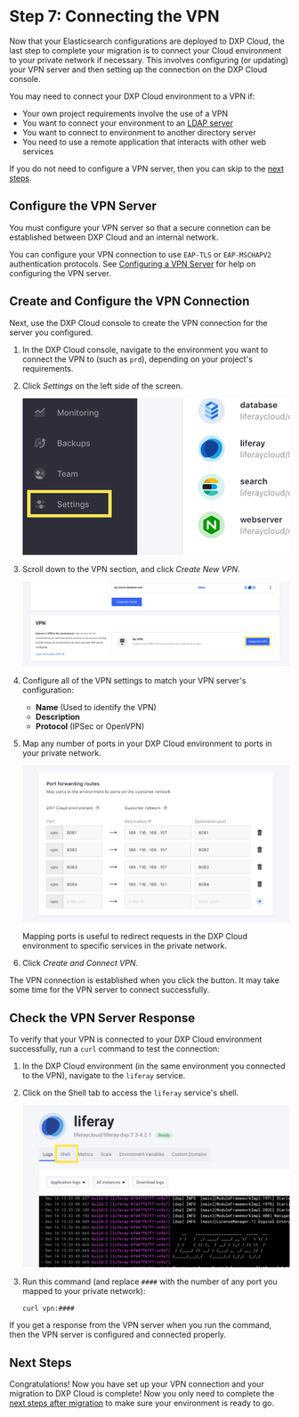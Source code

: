# Step 7: Connecting the VPN

Now that your Elasticsearch configurations are deployed to DXP Cloud, the last step to complete your migration is to connect your Cloud environment to your private network if necessary. This involves configuring (or updating) your VPN server and then setting up the connection on the DXP Cloud console.

You may need to connect your DXP Cloud environment to a VPN if:

* Your own project requirements involve the use of a VPN
* You want to connect your environment to an [LDAP server](https://learn.liferay.com/dxp/latest/en/users-and-permissions/connecting-to-a-user-directory/connecting-to-an-ldap-directory.html?highlight=ldap)
* You want to connect to environment to another directory server
* You need to use a remote application that interacts with other web services

If you do not need to configure a VPN server, then you can skip to the [next steps](#next-steps).

## Configure the VPN Server

You must configure your VPN server so that a secure connetion can be established between DXP Cloud and an internal network.

You can configure your VPN connection to use `EAP-TLS` or `EAP-MSCHAPV2` authentication protocols. See [Configuring a VPN Server](../infrastructure-and-operations/networking/configuring-a-vpn-server.md) for help on configuring the VPN server.

## Create and Configure the VPN Connection

Next, use the DXP Cloud console to create the VPN connection for the server you configured.

1. In the DXP Cloud console, navigate to the environment you want to connect the VPN to (such as `prd`), depending on your project's requirements.

1. Click *Settings* on the left side of the screen.

    ![Navigate to the Settings menu to access VPN configuration settings.](./connecting-the-vpn/images/01.png)

1. Scroll down to the VPN section, and click *Create New VPN*.

    ![Click Create New VPN to begin configuring the VPN connection settings.](./connecting-the-vpn/images/02.png)

1. Configure all of the VPN settings to match your VPN server's configuration:

    * **Name** (Used to identify the VPN)
    * **Description**
    * **Protocol** (IPSec or OpenVPN)

1. Map any number of ports in your DXP Cloud environment to ports in your private network.

    ![Map ports in your Cloud environment to your VPN's ports using these fields.](./connecting-the-vpn/images/03.png)

    Mapping ports is useful to redirect requests in the DXP Cloud environment to specific services in the private network.

1. Click *Create and Connect VPN*.

The VPN connection is established when you click the button. It may take some time for the VPN server to connect successfully.

## Check the VPN Server Response

To verify that your VPN is connected to your DXP Cloud environment successfully, run a `curl` command to test the connection:

1. In the DXP Cloud environment (in the same environment you connected to the VPN), navigate to the `liferay` service.

1. Click on the Shell tab to access the `liferay` service's shell.

    ![Use the liferay service's shell to check the VPN connection.](./connecting-the-vpn/images/04.png)

1. Run this command (and replace `####` with the number of any port you mapped to your private network):

    ```bash
    curl vpn:####
    ```

If you get a response from the VPN server when you run the command, then the VPN server is configured and connected properly.

## Next Steps

Congratulations! Now you have set up your VPN connection and your migration to DXP Cloud is complete! Now you only need to complete the [next steps after migration](./next-steps-after-migration.md) to make sure your environment is ready to go.
